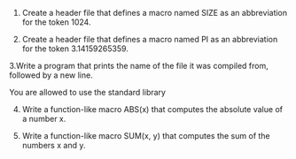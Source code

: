 1. Create a header file that defines a macro named SIZE as an abbreviation for the token 1024.

2. Create a header file that defines a macro named PI as an abbreviation for the token 3.14159265359.

3.Write a program that prints the name of the file it was compiled from, followed by a new line.

You are allowed to use the standard library

4. Write a function-like macro ABS(x) that computes the absolute value of a number x.

5. Write a function-like macro SUM(x, y) that computes the sum of the numbers x and y.
